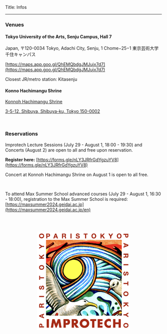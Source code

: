 Title: Infos

---

### Venues

#### Tokyo University of the Arts, Senju Campus, Hall 7

Japan, 〒120-0034 Tokyo, Adachi City, Senju, 1 Chome−25−1 東京芸術大学 千住キャンパス

[https://maps.app.goo.gl/QhEMQbdgJMJujx7d7](https://maps.app.goo.gl/QhEMQbdgJMJujx7d7)

Closest JR/metro station: Kitasenju

#### Konno Hachimangu Shrine

[Konnoh Hachimangu Shrine](https://www.konno-hachimangu.jp/history.html)

[3-5-12, Shibuya, Shibuya-ku, Tokyo 150-0002](https://maps.app.goo.gl/MBaGWwWyUQ69Ktf26)



<br>

### Reservations

Improtech Lecture Sessions (July 29 - August 1, 18:00 - 19:30) and Concerts (August 2) are open to all and free upon reservation.

**Register here:** [https://forms.gle/nLY3JRfrGdYgzuYV8](https://forms.gle/nLY3JRfrGdYgzuYV8)

Concert at Konnoh Hachimangu Shrine on August 1 is open to all free.


<br>

To attend Max Summer School advanced courses (July 29 - August 1, 16:30 - 18:00), registration to the Max Summer School is required: [https://maxsummer2024.geidai.ac.jp](https://maxsummer2024.geidai.ac.jp/en)

<br><br>

<p align="center">
  <img src="../images/Logo_improtech_anniv.png" width="300">
</p>
